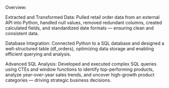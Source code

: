 Overview: 

Extracted and Transformed Data: Pulled retail order data from an external API into Python, handled null values, removed redundant columns, created calculated fields, and standardized date formats — ensuring clean and consistent data.

Database Integration: Connected Python to a SQL database and designed a well-structured table (df_orders), optimizing data storage and enabling efficient querying and analysis.

Advanced SQL Analysis: Developed and executed complex SQL queries using CTEs and window functions to identify top-performing products, analyze year-over-year sales trends, and uncover high-growth product categories — driving strategic business decisions.
